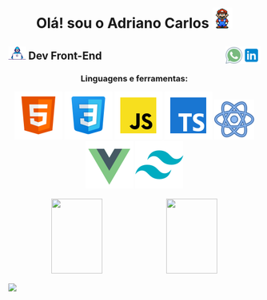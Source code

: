 <div align="center">
  <h1>
    Olá! sou o Adriano Carlos 
    <img src="assets/Mario_Hello_Big.gif" width="40" alt="Mario hello">
  </h1>
</div>
<div>
  <h2>
    <img src="assets/Developer.gif" width="35px">
    Dev Front-End
      <a href="https://www.linkedin.com/in/adrianocarlosdev/">
      <img align="right" width="35" alt="Linkdein" src="assets/linkedin-logo.svg" />
    </a>
    <a href="https://api.whatsapp.com/send?phone=5567992539374">
      <img align="right" width="35" alt="WhatsApp" src="assets/whatsapp-logo.svg" />
    </a>
  </h2>
</div>
<div align="center">
  <h3>Linguagens e ferramentas:</h3>
  <img src="assets/html-logo.svg" alt="Html logo">
  <img src="assets/css-logo.svg" alt="Css logo">
  <img src="assets/javascript-logo.svg" alt="JavaScript logo">
  <img src="assets/typescript-logo.svg" alt="TypeScript logo">
  <img src="assets/react-logo.svg" alt="React logo">
  <img src="assets/vue-logo.svg" alt="Vue JS logo">
  <img src="assets/tailwind-logo.svg" alt="Tailwindcss logo">
</div>
<br>
<div align="center">
  <img width="45%" height="150" src="https://github-readme-stats.vercel.app/api?username=Adrianocode19&show_icons=true&theme=dark&include_all_commits=true&count_private=true"/>
  <img width="45%" height="150" src="https://github-readme-stats.vercel.app/api/top-langs/?username=Adrianocode19&layout=compact&langs_count=16&theme=dark"/>
</div>
<br>
<img src="assets/gifcidade.gif" width="980">


